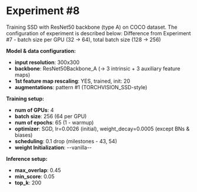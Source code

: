 # Experiment #8
Training SSD with ResNet50 backbone (type A) on COCO dataset. The configuration of experiment is described below:
Difference from Experiment #7 - batch size per GPU (32 -> 64), total batch size (128 -> 256)

**Model & data configuration:**
* **input resolution**: 300x300
* **backbone**: ResNet50Backbone_A (-> 3 intrinsic + 3 auxiliary feature maps)
* **1st feature map rescaling**: YES, trained, init: 20
* **augmentations**: pattern #1 (TORCHVISION_SSD-style)


**Training setup:**
* **num of GPUs**: 4
* **batch size**: 256 (64 per GPU)
* **num of epochs**: 65 (1 - warmup)
* **optimizer**: SGD, lr=0.0026 (initial), weight_decay=0.0005 (except BNs & biases)
* **scheduling**: 0.1 drop (milestones - 43, 54)
* **weight Initialization**: --vanilla--

**Inference setup:**
* **max_overlap**: 0.45
* **min_score**: 0.05
* **top_k**: 200